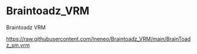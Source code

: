 # Braintoadz_VRM
Braintoadz VRM

https://raw.githubusercontent.com/lneneo/Braintoadz_VRM/main/BrainToadz_sm.vrm
